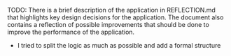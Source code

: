 TODO: There is a brief description of the application in REFLECTION.md that highlights key design decisions for the application. The document also contains a reflection of possible improvements that should be done to improve the performance of the application.


- I tried to split the logic as much as possible and add a formal structure